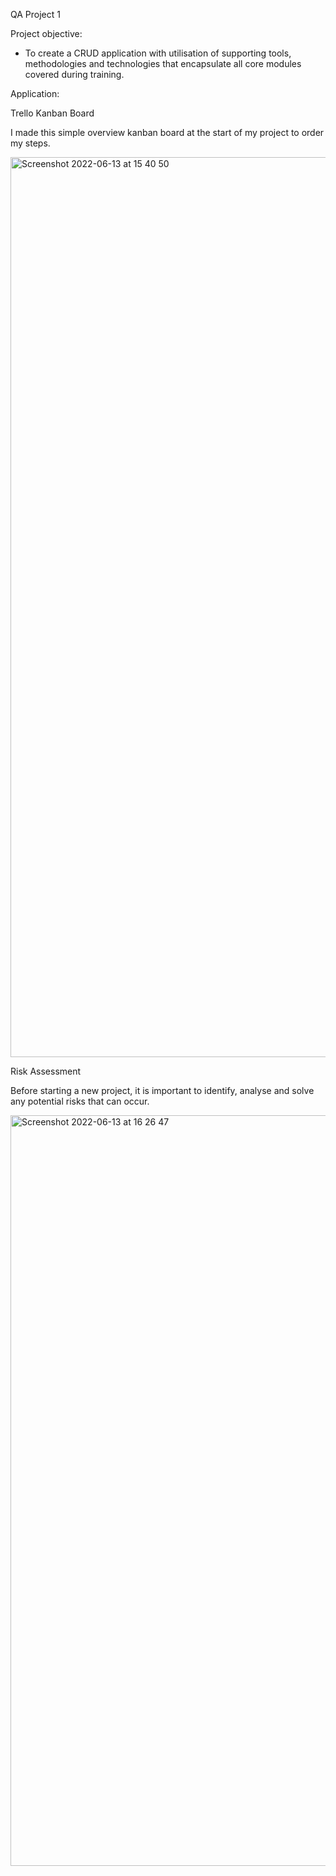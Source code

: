 QA Project 1

Project objective:

- To create a CRUD application with utilisation of supporting tools,
  methodologies and technologies that encapsulate all core modules
  covered during training.
 
Application:

Trello Kanban Board

I made this simple overview kanban board at the start of my project to order my steps.

<img width="1440" alt="Screenshot 2022-06-13 at 15 40 50" src="https://user-images.githubusercontent.com/104978039/173380244-f70241ad-e787-4642-8b11-dffce628d60e.png">



Risk Assessment 

Before starting a new project, it is important to identify, analyse and solve any potential risks that can occur.

<img width="1201" alt="Screenshot 2022-06-13 at 16 26 47" src="https://user-images.githubusercontent.com/104978039/173389191-4013c9b9-19cc-4200-a2bf-907c9fecb923.png">

